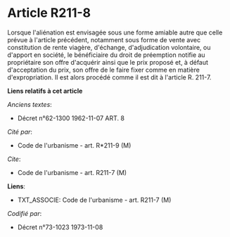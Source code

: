 # Article R211-8

Lorsque l'aliénation est envisagée sous une forme amiable autre que celle prévue à l'article précédent, notamment sous forme
de vente avec constitution de rente viagère, d'échange, d'adjudication volontaire, ou d'apport en société, le bénéficiaire du
droit de préemption notifie au propriétaire son offre d'acquérir ainsi que le prix proposé et, à défaut d'acceptation du
prix, son offre de le faire fixer comme en matière d'expropriation. Il est alors procédé comme il est dit à l'article R.
211-7.

**Liens relatifs à cet article**

_Anciens textes_:

  - Décret n°62-1300 1962-11-07 ART. 8

_Cité par_:

  - Code de l'urbanisme - art. R*211-9 (M)

_Cite_:

  - Code de l'urbanisme - art. R211-7 (M)

**Liens**:

  - TXT_ASSOCIE: Code de l'urbanisme - art. R211-7 (M)

_Codifié par_:

  - Décret n°73-1023 1973-11-08
